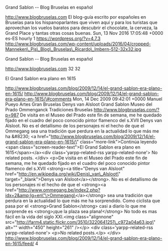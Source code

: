 Grand Sablon -- Blog Bruselas en español

http://www.blogbruselas.com El blog-guía escrito por españoles en
Bruselas para los hispanoparlantes que viven aquí y para los turistas
que aprovechan los vuelos baratos para descubrir el chocolate, la
cerveza, la Grand Place y tantas otras cosas buenas. Sun, 13 Nov 2016
17:05:48 +0000 es-ES hourly 1 https://wordpress.org/?v=4.7.3
http://www.blogbruselas.com/wp-content/uploads/2016/04/cropped-Manneken\_Pis\_Blog\_Bruselas\_Ricardo\_Imbern-512-32x32.jpg

Grand Sablon -- Blog Bruselas en español

http://www.blogbruselas.com 32 32

El Grand Sablon era plano en 1615

http://www.blogbruselas.com/blog/2009/12/14/el-grand-sablon-era-plano-en-1615/
http://www.blogbruselas.com/blog/2009/12/14/el-grand-sablon-era-plano-en-1615/\#comments
Mon, 14 Dec 2009 09:42:01 +0000 Manuel Pueyo Artes Gran Bruselas Denys
van Alsloot Grand Sablon Museo del Prado Ommenganck Tradiciones Bruselas
http://www.blogbruselas.com/?p=987 De visita en el Museo del Prado este
fin de semana, me he quedado fijado en el cuadro del poco conocido
pintor flamenco del s.XVII Denys van Alsloot. No es el detallismo de los
personajes ni el hecho de que el Ommegang sea una tradición que perdura
en la actualidad lo que más me ha &\#8230; \<a
href=\"http://www.blogbruselas.com/blog/2009/12/14/el-grand-sablon-era-plano-en-1615/\"
class=\"more-link\"\>Continúa leyendo \<span
class=\"screen-reader-text\"\>El Grand Sablon era plano en
1615\</span\>\</a\>\<div class=\'yarpp-related-rss
yarpp-related-none\'\> No related posts. \</div\> \<p\>De visita en el
Museo del Prado este fin de semana, me he quedado fijado en el cuadro
del poco conocido pintor flamenco del s.XVII \<strong\>\<a title=\"Denys
van Alsloot\" href=\"http://en.wikipedia.org/wiki/Denis\_van\_Alsloot\"
target=\"\_blank\"\>Denys van Alsloot\</a\>\</strong\>. No es el
detallismo de los personajes ni el hecho de que el \<strong\>\<a
href=\"http://www.ommegang.be/index2.php?idx=2&amp;lg=en\"\>Ommegang\</a\>\</strong\>
sea una tradición que perdura en la actualidad lo que más me ha
sorprendido. Como ciclista que pasa por el \<strong\>Grand
Sablon\</strong\> casi a diario lo que me sorprende es \<strong\>¡que la
plaza sea plana!\</strong\> No todo es mas fácil en la vida del siglo
XXI.\<img class=\"alignnone\"
src=\"http://farm4.static.flickr.com/3510/3220641251\_c972a04a63.jpg\"
alt=\"\" width=\"450\" height=\"261\" /\>\</p\> \<div
class=\'yarpp-related-rss yarpp-related-none\'\> \<p\>No related
posts.\</p\> \</div\>
http://www.blogbruselas.com/blog/2009/12/14/el-grand-sablon-era-plano-en-1615/feed/
4
